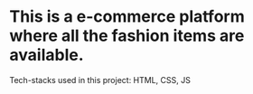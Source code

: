 # This is a e-commerce platform where all the fashion items are available.
Tech-stacks used in this project: HTML, CSS, JS
